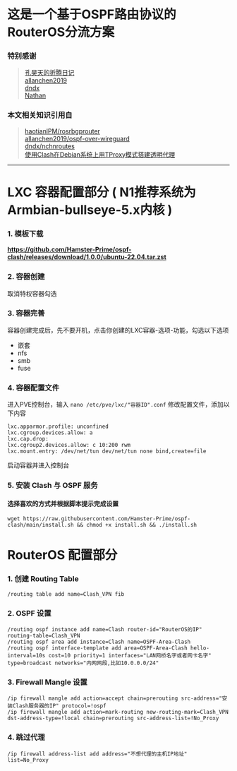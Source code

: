 # 这是一个基于OSPF路由协议的RouterOS分流方案
### 特别感谢
> [孔昊天的折腾日记](https://www.youtube.com/@user-ek1qg7ti5r)  
> [allanchen2019](https://github.com/allanchen2019)  
> [dndx](https://github.com/dndx)  
> [Nathan](https://nathanyu.me/author/nathanyu/)
### 本文相关知识引用自
> [haotianlPM/rosrbgprouter](https://github.com/haotianlPM/rosrbgprouter)  
> [allanchen2019/ospf-over-wireguard](https://github.com/allanchen2019/ospf-over-wireguard)  
> [dndx/nchnroutes](https://github.com/dndx/nchnroutes)  
> [使用Clash在Debian系统上用TProxy模式搭建透明代理](https://nathanyu.me/clash-transparent-proxy-on-debian/)
---
# LXC 容器配置部分 ( N1推荐系统为Armbian-bullseye-5.x内核 )
### 1. 模板下载
**https://github.com/Hamster-Prime/ospf-clash/releases/download/1.0.0/ubuntu-22.04.tar.zst**
### 2. 容器创建
取消特权容器勾选
### 3. 容器完善
容器创建完成后，先不要开机，点击你创建的LXC容器-选项-功能，勾选以下选项
- 嵌套
- nfs
- smb
- fuse
### 4. 容器配置文件
进入PVE控制台，输入 `nano /etc/pve/lxc/"容器ID".conf` 修改配置文件，添加以下内容
```
lxc.apparmor.profile: unconfined
lxc.cgroup.devices.allow: a
lxc.cap.drop: 
lxc.cgroup2.devices.allow: c 10:200 rwm
lxc.mount.entry: /dev/net/tun dev/net/tun none bind,create=file
```
启动容器并进入控制台
### 5. 安装 Clash 与 OSPF 服务
#### 选择喜欢的方式并根据脚本提示完成设置
```
wget https://raw.githubusercontent.com/Hamster-Prime/ospf-clash/main/install.sh && chmod +x install.sh && ./install.sh
```
# RouterOS 配置部分
### 1. 创建 Routing Table
```
/routing table add name=Clash_VPN fib
```
### 2. OSPF 设置
```
/routing ospf instance add name=Clash router-id="RouterOS的IP" routing-table=Clash_VPN
/routing ospf area add instance=Clash name=OSPF-Area-Clash
/routing ospf interface-template add area=OSPF-Area-Clash hello-interval=10s cost=10 priority=1 interfaces="LAN网桥名字或者网卡名字" type=broadcast networks="内网网段,比如10.0.0.0/24"
```
### 3. Firewall Mangle 设置
```
/ip firewall mangle add action=accept chain=prerouting src-address="安装Clash服务器的IP" protocol=!ospf
/ip firewall mangle add action=mark-routing new-routing-mark=Clash_VPN dst-address-type=!local chain=prerouting src-address-list=!No_Proxy
```
### 4. 跳过代理
```
/ip firewall address-list add address="不想代理的主机IP地址" list=No_Proxy
```
